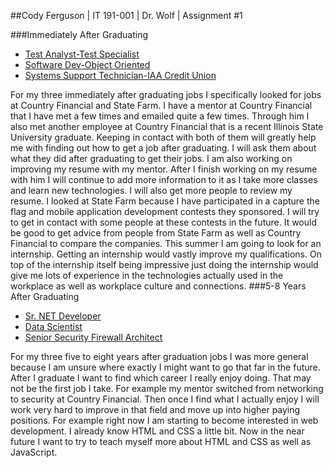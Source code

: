 ##Cody Ferguson | IT 191-001 | Dr. Wolf | Assignment #1

###Immediately After Graduating
* [Test Analyst-Test Specialist](http://job-openings.monster.com/monster/1dfc06d9-d1b1-4b83-a955-f359b0bec662?mescoid=1700192001001&jobPosition=3)
* [Software Dev-Object Oriented](http://job-openings.monster.com/monster/a7c103a2-d968-41ea-b332-140f1de8d1e0?mescoid=1500127001001&jobPosition=4)
* [Systems Support Technician-IAA Credit Union](http://job-openings.monster.com/monster/678a8976-e59b-4671-89e5-c4462ace58bd?mescoid=1500134001001&jobPosition=5)

For my three immediately after graduating jobs I specifically looked for jobs at Country Financial and State Farm. I have a mentor at Country Financial that I have met a few times and emailed quite a few times. Through him I also met another employee at Country Financial that is a recent Illinois State University graduate. Keeping in contact with both of them will greatly help me with finding out how to get a job after graduating. I will ask them about what they did after graduating to get their jobs. I am also working on improving my resume with my mentor. After I finish working on my resume with him I will continue to add more information to it as I take more classes and learn new technologies. I will also get more people to review my resume. I looked at State Farm because I have participated in a capture the flag and mobile application development contests they sponsored. I will try to get in contact with some people at these contests in the future. It would be good to get advice from people from State Farm as well as Country Financial to compare the companies. This summer I am going to look for an internship. Getting an internship would vastly improve my qualifications. On top of the internship itself being impressive just doing the internship would give me lots of experience in the technologies actually used in the workplace as well as workplace culture and connections.
###5-8 Years After Graduating
* [Sr. NET Developer](http://jobview.monster.com/Sr-NET-Developer-Job-Naperville-IL-US-163097419.aspx?mescoid=1500127001001&jobPosition=1)
* [Data Scientist](http://job-openings.monster.com/monster/e52834ba-c406-4672-85e0-d5cad25e6553?mescoid=1500152001001&jobPosition=2)
* [Senior Security Firewall Architect](http://www.jobg8.com/Application.aspx?7e%2ftKCUjjUxWXPxmQOCMSwn)

For my three five to eight years after graduation jobs I was more general because I am unsure where exactly I might want to go that far in the future. After I graduate I want to find which career I really enjoy doing. That may not be the first job I take. For example my mentor switched from networking to security at Country Financial. Then once I find what I actually enjoy I will work very hard to improve in that field and move up into higher paying positions. For example right now I am starting to become interested in web development. I already know HTML and CSS a little bit. Now in the near future I want to try to teach myself more about HTML and CSS as well as JavaScript.